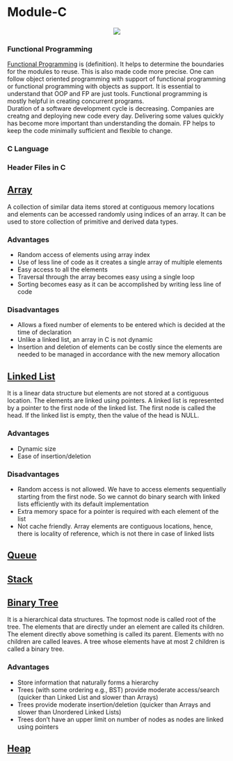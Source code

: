 # Module-C

<p align = "center">
<img src= "https://user-images.githubusercontent.com/42912140/131544901-9fcaa55b-1597-4bb3-a374-a6a8b866f6b7.png">
<p>


### Functional Programming
[Functional Programming](/https://www.oreilly.com/library/view/functional-programming-for/9781449312657/ch01.html) is (definition). It helps to determine the boundaries for the modules to reuse. This is also made code more precise. One can follow object oriented programming with support of functional programming or functional programming with objects as support. It is essential to understand that OOP and FP are just tools. Functional programming is mostly helpful in creating concurrent programs.   
Duration of a software development cycle is decreasing. Companies are creatng and deploying new code every day. Delivering some values quickly has become more important than understanding the domain. FP helps to keep the code minimally sufficient and flexible to change.

### C Language

### Header Files in C

## [Array](/Array)
A collection of similar data items stored at contiguous memory locations and elements can be accessed randomly using indices of an array. It can be used to store collection of primitive and derived data types.

### Advantages
* Random access of elements using array index
* Use of less line of code as it creates a single array of multiple elements
* Easy access to all the elements
* Traversal through the array becomes easy using a single loop
* Sorting becomes easy as it can be accomplished by writing less line of code

### Disadvantages

* Allows a fixed number of elements to be entered which is decided at the time of declaration
* Unlike a linked list, an array in C is not dynamic
* Insertion and deletion of elements can be costly since the elements are needed to be managed in accordance with the new memory allocation

## [Linked List](/Linked_List)
It is a linear data structure but elements are not stored at a contiguous location. The elements are linked using pointers. A linked list is represented by a pointer to the first node of the linked list. The first node is called the head. If the linked list is empty, then the value of the head is NULL. 

### Advantages
* Dynamic size 
* Ease of insertion/deletion

### Disadvantages
* Random access is not allowed. We have to access elements sequentially starting from the first node. So we cannot do binary search with linked lists efficiently with its default implementation
* Extra memory space for a pointer is required with each element of the list
* Not cache friendly. Array elements are contiguous locations, hence, there is locality of reference, which is not there in case of linked lists

## [Queue](/Queue)

## [Stack](/Stack)

## [Binary Tree](/Binary_Trees)
It is a hierarchical data structures.  The topmost node is called root of the tree. The elements that are directly under an element are called its children. The element directly above something is called its parent. Elements with no children are called leaves. A tree whose elements have at most 2 children is called a binary tree.

### Advantages
* Store information that naturally forms a hierarchy
* Trees (with some ordering e.g., BST) provide moderate access/search (quicker than Linked List and slower than Arrays)
* Trees provide moderate insertion/deletion (quicker than Arrays and slower than Unordered Linked Lists)
* Trees don’t have an upper limit on number of nodes as nodes are linked using pointers


## [Heap](/Heap)

